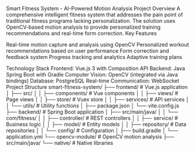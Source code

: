 Smart Fitness System - AI-Powered Motion Analysis
Project Overview
A comprehensive intelligent fitness system that addresses the pain point of traditional fitness programs lacking personalization. The solution uses OpenCV-based motion analysis to provide personalized training recommendations and real-time form correction.
Key Features

Real-time motion capture and analysis using OpenCV
Personalized workout recommendations based on user performance
Form correction and feedback system
Progress tracking and analytics
Adaptive training plans

Technology Stack
Frontend: Vue.js 3 with Composition API
Backend: Java Spring Boot with Gradle
Computer Vision: OpenCV (integrated via Java bindings)
Database: PostgreSQL
Real-time Communication: WebSocket
Project Structure
smart-fitness-system/
├── frontend/                 # Vue.js application
│   ├── src/
│   │   ├── components/      # Vue components
│   │   ├── views/          # Page views
│   │   ├── store/          # Vuex store
│   │   ├── services/       # API services
│   │   └── utils/          # Utility functions
│   ├── package.json
│   └── vite.config.js
├── backend/                 # Spring Boot application
│   ├── src/main/java/
│   │   └── com/fitness/
│   │       ├── controller/ # REST controllers
│   │       ├── service/    # Business logic
│   │       ├── model/      # Entity models
│   │       ├── repository/ # Data repositories
│   │       └── config/     # Configuration
│   ├── build.gradle
│   └── application.yml
└── opencv-module/          # OpenCV motion analysis
    ├── src/main/java/
    └── native/             # Native libraries